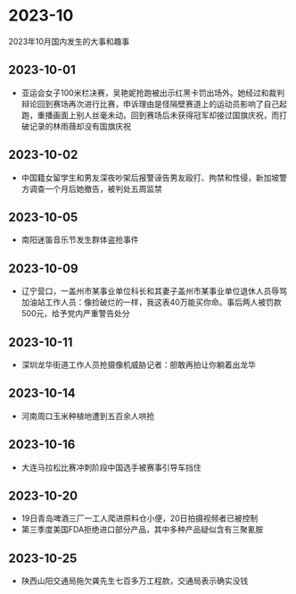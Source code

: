 # 2023-10
2023年10月国内发生的大事和趣事
## 2023-10-01
* 亚运会女子100米栏决赛，吴艳妮抢跑被出示红黑卡罚出场外。她经过和裁判辩论回到赛场再次进行比赛，申诉理由是怪隔壁赛道上的运动员影响了自己起跑，重播画面上别人丝毫未动。回到赛场后未获得冠军却接过国旗庆祝，而打破记录的林雨薇却没有国旗庆祝
## 2023-10-02
* 中国籍女留学生和男友深夜吵架后报警诬告男友殴打、拘禁和性侵，新加坡警方调查一个月后她撤告，被判处五周监禁
## 2023-10-05
* 南阳迷笛音乐节发生群体盗抢事件
## 2023-10-09
* 辽宁营口，一盖州市某事业单位科长和其妻子盖州市某事业单位退休人员辱骂加油站工作人员：像捡破烂的一样，我这表40万能买你命。事后两人被罚款500元，给予党内严重警告处分
## 2023-10-11
* 深圳龙华街道工作人员抢摄像机威胁记者：胆敢再拍让你躺着出龙华
## 2023-10-14
* 河南周口玉米种植地遭到五百余人哄抢
## 2023-10-16
* 大连马拉松比赛冲刺阶段中国选手被赛事引导车挡住
## 2023-10-20
* 19日青岛啤酒三厂一工人爬进原料仓小便，20日拍摄视频者已被控制
* 第三季度美国FDA拒绝进口部分产品，其中多种产品疑似含有三聚氰胺
## 2023-10-25
* 陕西山阳交通局拖欠龚先生七百多万工程款，交通局表示确实没钱